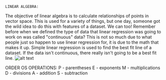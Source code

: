     LINEAR ALGEBRA:

The objective of linear algebra is to calculate relationships of points in vector space.
This is used for a variety of things, but one day, someone got the wild idea to do this with features of a dataset.
We can too! Remember before when we defined the type of data that linear regression was going to work on was called
"continuous" data? This is not so much due to what people just so happen to use linear regression for,
it is due to the math that makes it up. Simple linear regression is used to find the best fit line of a dataset.
If the data isn't continuous, there really isn't going to be a best fit line.
![alt text](https://pythonprogramming.net/static/images/machine-learning/positive-correlation.png)


ORDER OS OPERATIONS:
P - parentheses
E - exponents
M - multiplications
D - divisions
A - addition
S - subtraction